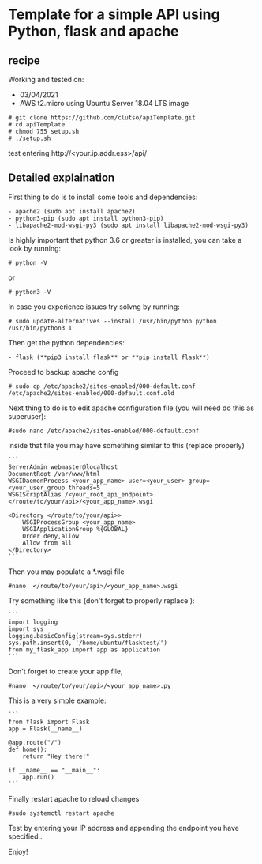 # Template for a simple API using Python, flask and apache

## recipe

Working and tested on:

- 03/04/2021
- AWS t2.micro using Ubuntu Server 18.04 LTS image


```
# git clone https://github.com/clutso/apiTemplate.git
# cd apiTemplate
# chmod 755 setup.sh 
# ./setup.sh
```

test entering http://<your.ip.addr.ess>/api/


## Detailed explaination 

First thing to do is to install some tools and dependencies:

    - apache2 (sudo apt install apache2)
    - python3-pip (sudo apt install python3-pip)
    - libapache2-mod-wsgi-py3 (sudo apt install libapache2-mod-wsgi-py3)

Is highly important that python 3.6 or greater is installed, you can take a look by running:

    # python -V

or 

    # python3 -V

In case you experience issues try solvng by running:

    # sudo update-alternatives --install /usr/bin/python python /usr/bin/python3 1

Then get the python dependencies:
    
    - flask (**pip3 install flask** or **pip install flask**)

Proceed to backup apache config

    # sudo cp /etc/apache2/sites-enabled/000-default.conf /etc/apache2/sites-enabled/000-default.conf.old

Next thing to do is to edit apache configuration file (you will need do this as superuser):

    #sudo nano /etc/apache2/sites-enabled/000-default.conf
 
 inside that file you may have sometihing similar to this (replace <with your values> properly)

    ```
    ServerAdmin webmaster@localhost
    DocumentRoot /var/www/html
    WSGIDaemonProcess <your_app_name> user=<your_user> group=<your_user_group threads=5
    WSGIScriptAlias /<your_root_api_endpoint> </route/to/your/api>/<your_app_name>.wsgi

    <Directory </route/to/your/api>>
        WSGIProcessGroup <your_app_name>
        WSGIApplicationGroup %{GLOBAL}
        Order deny,allow
        Allow from all
    </Directory>
	```
Then you may populate a *.wsgi file  

    #nano  </route/to/your/api>/<your_app_name>.wsgi

Try something like this (don't forget to properly replace <with your values>): 

    ```
    import logging
    import sys
    logging.basicConfig(stream=sys.stderr)
    sys.path.insert(0, '/home/ubuntu/flasktest/')
    from my_flask_app import app as application
    ```

Don't forget to create your app file, 
    
    #nano  </route/to/your/api>/<your_app_name>.py

This is a very simple example: 

    ```
    from flask import Flask
    app = Flask(__name__)

    @app.route("/")
    def home():
        return "Hey there!"

    if __name__ == "__main__":
        app.run()
    ```

Finally restart apache to reload changes

    #sudo systemctl restart apache

Test by entering your IP address and appending the endpoint you have specified..

Enjoy!